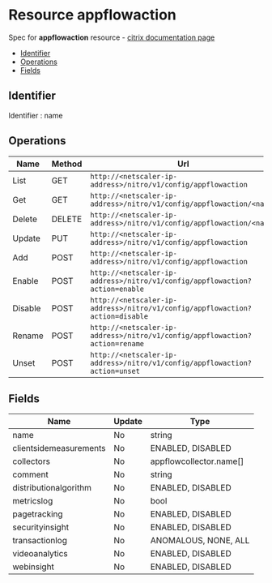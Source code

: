 # Resource appflowaction

Spec for **appflowaction** resource - [citrix documentation page](https://developer-docs.citrix.com/projects/netscaler-nitro-api/en/11.0/configuration/appflow/appflowaction/appflowaction/)

- [Identifier](#identifier)
- [Operations](#operations)
- [Fields](#fields)

## Identifier

Identifier : name

## Operations

| Name | Method | Url |
|----|----|----|
| List | GET | `http://<netscaler-ip-address>/nitro/v1/config/appflowaction` |
| Get | GET | `http://<netscaler-ip-address>/nitro/v1/config/appflowaction/<name>` |
| Delete | DELETE | `http://<netscaler-ip-address>/nitro/v1/config/appflowaction/<name>` |
| Update | PUT | `http://<netscaler-ip-address>/nitro/v1/config/appflowaction` |
| Add | POST | `http://<netscaler-ip-address>/nitro/v1/config/appflowaction` |
| Enable | POST | `http://<netscaler-ip-address>/nitro/v1/config/appflowaction?action=enable` |
| Disable | POST | `http://<netscaler-ip-address>/nitro/v1/config/appflowaction?action=disable` |
| Rename | POST | `http://<netscaler-ip-address>/nitro/v1/config/appflowaction?action=rename` |
| Unset | POST | `http://<netscaler-ip-address>/nitro/v1/config/appflowaction?action=unset` |

## Fields

| Name | Update | Type |
|----|----|----|
| name | No | string |
| clientsidemeasurements | No | ENABLED, DISABLED |
| collectors | No | appflowcollector.name[] |
| comment | No | string |
| distributionalgorithm | No | ENABLED, DISABLED |
| metricslog | No | bool |
| pagetracking | No | ENABLED, DISABLED |
| securityinsight | No | ENABLED, DISABLED |
| transactionlog | No | ANOMALOUS, NONE, ALL |
| videoanalytics | No | ENABLED, DISABLED |
| webinsight | No | ENABLED, DISABLED |

